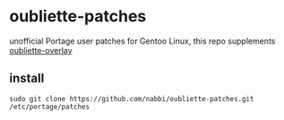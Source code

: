 # oubliette-patches

unofficial Portage user patches for Gentoo Linux, this repo supplements [oubliette-overlay](https://github.com/nabbi/oubliette-overlay)

## install

```shell
sudo git clone https://github.com/nabbi/oubliette-patches.git /etc/portage/patches
```

